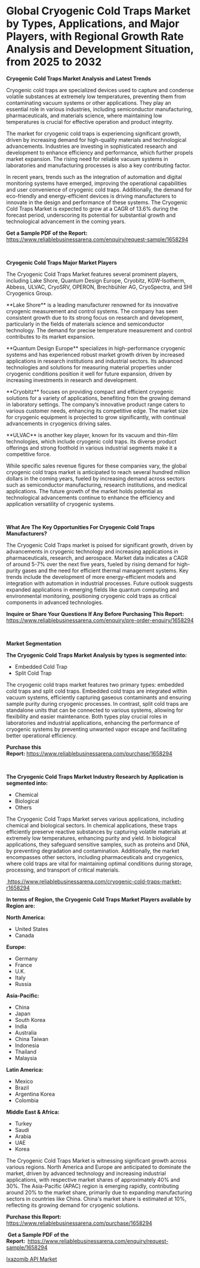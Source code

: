 <p><h1>Global Cryogenic Cold Traps Market by Types, Applications, and Major Players, with Regional Growth Rate Analysis and Development Situation, from 2025 to 2032</h1></p><p><strong>Cryogenic Cold Traps Market Analysis and Latest Trends</strong></p>
<p><p>Cryogenic cold traps are specialized devices used to capture and condense volatile substances at extremely low temperatures, preventing them from contaminating vacuum systems or other applications. They play an essential role in various industries, including semiconductor manufacturing, pharmaceuticals, and materials science, where maintaining low temperatures is crucial for effective operation and product integrity.</p><p>The market for cryogenic cold traps is experiencing significant growth, driven by increasing demand for high-quality materials and technological advancements. Industries are investing in sophisticated research and development to enhance efficiency and performance, which further propels market expansion. The rising need for reliable vacuum systems in laboratories and manufacturing processes is also a key contributing factor.</p><p>In recent years, trends such as the integration of automation and digital monitoring systems have emerged, improving the operational capabilities and user convenience of cryogenic cold traps. Additionally, the demand for eco-friendly and energy-efficient devices is driving manufacturers to innovate in the design and performance of these systems. The Cryogenic Cold Traps Market is expected to grow at a CAGR of 13.6% during the forecast period, underscoring its potential for substantial growth and technological advancement in the coming years.</p></p>
<p><strong>Get a Sample PDF of the Report:&nbsp;</strong> <a href="https://www.reliablebusinessarena.com/enquiry/request-sample/1658294?utm_campaign=1948&utm_medium=2&utm_source=Github&utm_content=ia&utm_term=23032025&utm_id=cryogenic-cold-traps">https://www.reliablebusinessarena.com/enquiry/request-sample/1658294</a></p>
<p>&nbsp;</p>
<p><strong>Cryogenic Cold Traps Major Market Players</strong></p>
<p><p>The Cryogenic Cold Traps Market features several prominent players, including Lake Shore, Quantum Design Europe, Cryobitz, KGW-Isotherm, Abbess, ULVAC, CryoSRV, OPERON, Brechbühler AG, CryoSpectra, and SHI Cryogenics Group. </p><p>**Lake Shore** is a leading manufacturer renowned for its innovative cryogenic measurement and control systems. The company has seen consistent growth due to its strong focus on research and development, particularly in the fields of materials science and semiconductor technology. The demand for precise temperature measurement and control contributes to its market expansion.</p><p>**Quantum Design Europe** specializes in high-performance cryogenic systems and has experienced robust market growth driven by increased applications in research institutions and industrial sectors. Its advanced technologies and solutions for measuring material properties under cryogenic conditions position it well for future expansion, driven by increasing investments in research and development.</p><p>**Cryobitz** focuses on providing compact and efficient cryogenic solutions for a variety of applications, benefiting from the growing demand in laboratory settings. The company’s innovative product range caters to various customer needs, enhancing its competitive edge. The market size for cryogenic equipment is projected to grow significantly, with continual advancements in cryogenics driving sales.</p><p>**ULVAC** is another key player, known for its vacuum and thin-film technologies, which include cryogenic cold traps. Its diverse product offerings and strong foothold in various industrial segments make it a competitive force. </p><p>While specific sales revenue figures for these companies vary, the global cryogenic cold traps market is anticipated to reach several hundred million dollars in the coming years, fueled by increasing demand across sectors such as semiconductor manufacturing, research institutions, and medical applications. The future growth of the market holds potential as technological advancements continue to enhance the efficiency and application versatility of cryogenic systems.</p></p>
<p>&nbsp;</p>
<p><strong>What Are The Key Opportunities For Cryogenic Cold Traps Manufacturers?</strong></p>
<p><p>The Cryogenic Cold Traps market is poised for significant growth, driven by advancements in cryogenic technology and increasing applications in pharmaceuticals, research, and aerospace. Market data indicates a CAGR of around 5-7% over the next five years, fueled by rising demand for high-purity gases and the need for efficient thermal management systems. Key trends include the development of more energy-efficient models and integration with automation in industrial processes. Future outlook suggests expanded applications in emerging fields like quantum computing and environmental monitoring, positioning cryogenic cold traps as critical components in advanced technologies.</p></p>
<p><strong>Inquire or Share Your Questions If Any Before Purchasing This Report:</strong> <a href="https://www.reliablebusinessarena.com/enquiry/pre-order-enquiry/1658294?utm_campaign=1948&utm_medium=2&utm_source=Github&utm_content=ia&utm_term=23032025&utm_id=cryogenic-cold-traps">https://www.reliablebusinessarena.com/enquiry/pre-order-enquiry/1658294</a></p>
<p>&nbsp;</p>
<p><strong>Market Segmentation</strong></p>
<p><strong>The Cryogenic Cold Traps Market Analysis by types is segmented into:</strong></p>
<p><ul><li>Embedded Cold Trap</li><li>Split Cold Trap</li></ul></p>
<p><p>The cryogenic cold traps market features two primary types: embedded cold traps and split cold traps. Embedded cold traps are integrated within vacuum systems, efficiently capturing gaseous contaminants and ensuring sample purity during cryogenic processes. In contrast, split cold traps are standalone units that can be connected to various systems, allowing for flexibility and easier maintenance. Both types play crucial roles in laboratories and industrial applications, enhancing the performance of cryogenic systems by preventing unwanted vapor escape and facilitating better operational efficiency.</p></p>
<p><strong>Purchase this Report:&nbsp;</strong><a href="https://www.reliablebusinessarena.com/purchase/1658294?utm_campaign=1948&utm_medium=2&utm_source=Github&utm_content=ia&utm_term=23032025&utm_id=cryogenic-cold-traps">https://www.reliablebusinessarena.com/purchase/1658294</a></p>
<p>&nbsp;</p>
<p><strong>The Cryogenic Cold Traps Market Industry Research by Application is segmented into:</strong></p>
<p><ul><li>Chemical</li><li>Biological</li><li>Others</li></ul></p>
<p><p>The Cryogenic Cold Traps Market serves various applications, including chemical and biological sectors. In chemical applications, these traps efficiently preserve reactive substances by capturing volatile materials at extremely low temperatures, enhancing purity and yield. In biological applications, they safeguard sensitive samples, such as proteins and DNA, by preventing degradation and contamination. Additionally, the market encompasses other sectors, including pharmaceuticals and cryogenics, where cold traps are vital for maintaining optimal conditions during storage, processing, and transport of critical materials.</p></p>
<p><a href="https://www.reliablebusinessarena.com/cryogenic-cold-traps-market-r1658294?utm_campaign=1948&utm_medium=2&utm_source=Github&utm_content=ia&utm_term=23032025&utm_id=cryogenic-cold-traps">&nbsp;https://www.reliablebusinessarena.com/cryogenic-cold-traps-market-r1658294</a></p>
<p><strong>In terms of Region, the Cryogenic Cold Traps Market Players available by Region are:</strong></p>
<p>
    <p> <strong> North America: </strong>
        <ul>
            <li>United States</li>
            <li>Canada</li>
        </ul>
        </p> 
    <p> <strong> Europe: </strong>
        <ul>
            <li>Germany</li>
            <li>France</li>
            <li>U.K.</li>
            <li>Italy</li>
            <li>Russia</li>
        </ul>
        </p> 
    <p> <strong> Asia-Pacific: </strong>
        <ul>
            <li>China</li>
            <li>Japan</li>
            <li>South Korea</li>
            <li>India</li>
            <li>Australia</li>
            <li>China Taiwan</li>
            <li>Indonesia</li>
            <li>Thailand</li>
            <li>Malaysia</li>
        </ul>
        </p> 
    <p> <strong> Latin America: </strong>
        <ul>
            <li>Mexico</li>
            <li>Brazil</li>
            <li>Argentina Korea</li>
            <li>Colombia</li>
        </ul>
        </p> 
    <p> <strong> Middle East & Africa: </strong>
        <ul>
            <li>Turkey</li>
            <li>Saudi</li>
            <li>Arabia</li>
            <li>UAE</li>
            <li>Korea</li>
        </ul>
    </p>
    </p>
<p><p>The Cryogenic Cold Traps Market is witnessing significant growth across various regions. North America and Europe are anticipated to dominate the market, driven by advanced technology and increasing industrial applications, with respective market shares of approximately 40% and 30%. The Asia-Pacific (APAC) region is emerging rapidly, contributing around 20% to the market share, primarily due to expanding manufacturing sectors in countries like China. China's market share is estimated at 10%, reflecting its growing demand for cryogenic solutions.</p></p>
<p><strong>Purchase this Report: </strong><a href="https://www.reliablebusinessarena.com/purchase/1658294?utm_campaign=1948&utm_medium=2&utm_source=Github&utm_content=ia&utm_term=23032025&utm_id=cryogenic-cold-traps">https://www.reliablebusinessarena.com/purchase/1658294</a></p>
<p>&nbsp;<strong>Get a Sample PDF of the Report:&nbsp;&nbsp;</strong><a href="https://www.reliablebusinessarena.com/enquiry/request-sample/1658294?utm_campaign=1948&utm_medium=2&utm_source=Github&utm_content=ia&utm_term=23032025&utm_id=cryogenic-cold-traps">https://www.reliablebusinessarena.com/enquiry/request-sample/1658294</a></p>
<p><strong></strong></p>
<p><p><a href="https://github.com/MonroeBullock54/Market-Research-Report-List-2/blob/main/ixazomib-api-market.md?utm_campaign=1948&utm_medium=2&utm_source=Github&utm_content=ia&utm_term=23032025&utm_id=cryogenic-cold-traps">Ixazomib API Market</a></p></p>